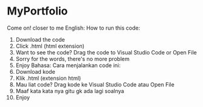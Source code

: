 # MyPortfolio
Come on! closer to me 
English:
How to run this code:
1. Download the code
2. Click .html (html extension)
3. Want to see the code? Drag the code to Visual Studio Code or Open File
4. Sorry for the words, there's no more problem
5. Enjoy
Bahasa:
Cara menjalankan code ini: 
1. Download kode 
2. Klik .html (extension html)
3. Mau liat code? Drag kode ke Visual Studio Code atau Open File
4. Maaf kata kata nya gitu gk ada lagi soalnya
5. Enjoy
